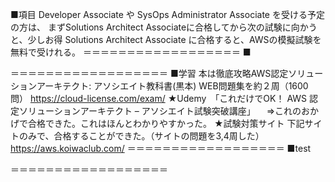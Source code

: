 ■項目
Developer Associate や SysOps Administrator Associate を受ける予定の方は、
まずSolutions Architect Associateに合格してから次の試験に向かうと、少しお得
Solutions Architect Associate に合格すると、AWSの模擬試験を無料で受けれる。
＝＝＝＝＝＝＝＝＝＝＝＝＝＝＝＝＝＝
■

＝＝＝＝＝＝＝＝＝＝＝＝＝＝＝＝＝＝
■学習
本は徹底攻略AWS認定ソリューションアーキテクト: アソシエイト教科書(黒本)
WEB問題集を約２周（1600問）
https://cloud-license.com/exam/
★Udemy　「これだけでOK！ AWS 認定ソリューションアーキテクト – アソシエイト試験突破講座」
　=>これのおかげで合格できた。これはほんとわかりやすかった。
★試験対策サイト
下記サイトのみで、合格することができた。（サイトの問題を3,4周した）
https://aws.koiwaclub.com/
＝＝＝＝＝＝＝＝＝＝＝＝＝＝＝＝＝＝
■test

＝＝＝＝＝＝＝＝＝＝＝＝＝＝＝＝＝＝